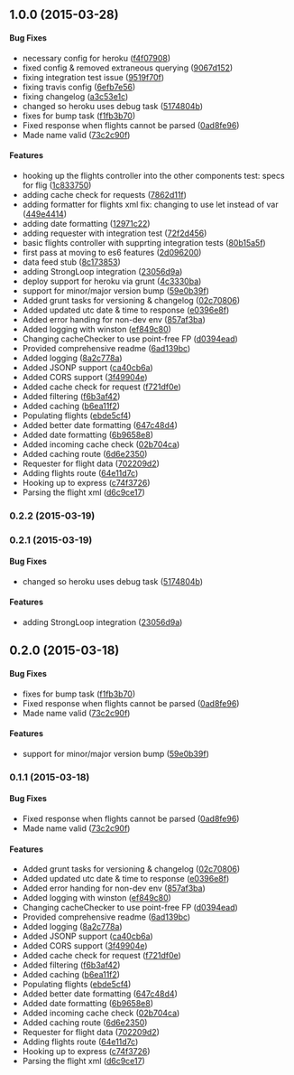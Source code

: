 <a name="1.0.0"></a>
## 1.0.0 (2015-03-28)


#### Bug Fixes

* necessary config for heroku ([f4f07908](https://github.com/stavinski/iom-flights-api.git/commit/f4f07908ba03754059251bb90729a1d2848cafa5))
* fixed config & removed extraneous querying ([9067d152](https://github.com/stavinski/iom-flights-api.git/commit/9067d15219ce3af69b27bab2e58aa2e9645b8d7c))
* fixing integration test issue ([9519f70f](https://github.com/stavinski/iom-flights-api.git/commit/9519f70f3141524b21ae55870657a4234a99339c))
* fixing travis config ([6efb7e56](https://github.com/stavinski/iom-flights-api.git/commit/6efb7e56bbf79ea2a5ec29d95a027acc44f83a33))
* fixing changelog ([a3c53e1c](https://github.com/stavinski/iom-flights-api.git/commit/a3c53e1cff2f8d74bc1c3226dc5fa3d8313166ba))
* changed so heroku uses debug task ([5174804b](https://github.com/stavinski/iom-flights-api.git/commit/5174804b037651da42201f9e92d63a8e9db67794))
* fixes for bump task ([f1fb3b70](https://github.com/stavinski/iom-flights-api.git/commit/f1fb3b7087f19cc9f4178f97466c77649d2fe538))
* Fixed response when flights cannot be parsed ([0ad8fe96](https://github.com/stavinski/iom-flights-api.git/commit/0ad8fe968d511eb9a753931e7243bc0c53f68793))
* Made name valid ([73c2c90f](https://github.com/stavinski/iom-flights-api.git/commit/73c2c90f9b5951223c89d21141804db494a6d95b))


#### Features

* hooking up the flights controller into the other components test: specs for flig ([1c833750](https://github.com/stavinski/iom-flights-api.git/commit/1c833750935e57d86669f9e6cc4712a4a8405517))
* adding cache check for requests ([7862d11f](https://github.com/stavinski/iom-flights-api.git/commit/7862d11fdb7201d6b6e11188d3b742056974843f))
* adding formatter for flights xml fix: changing to use let instead of var ([449e4414](https://github.com/stavinski/iom-flights-api.git/commit/449e4414429a11724c714c10522fbfcd262a871d))
* adding date formatting ([12971c22](https://github.com/stavinski/iom-flights-api.git/commit/12971c2206117f783aef28c9df991bf06e1c7b8b))
* adding requester with integration test ([72f2d456](https://github.com/stavinski/iom-flights-api.git/commit/72f2d45619f11100108ae3f514a29d638f090833))
* basic flights controller with supprting integration tests ([80b15a5f](https://github.com/stavinski/iom-flights-api.git/commit/80b15a5ff590b5e0d9f1e7e647cf2463ca3216bf))
* first pass at moving to es6 features ([2d096200](https://github.com/stavinski/iom-flights-api.git/commit/2d09620040ab87f46fd60e26146dcc5d7d095d86))
* data feed stub ([8c173853](https://github.com/stavinski/iom-flights-api.git/commit/8c173853fde483886a579c7cbc2fad8292abe96a))
* adding StrongLoop integration ([23056d9a](https://github.com/stavinski/iom-flights-api.git/commit/23056d9aab5ff35062d6bfa462a0cc948f9ad12f))
* deploy support for heroku via grunt ([4c3330ba](https://github.com/stavinski/iom-flights-api.git/commit/4c3330ba261cacfcd4ee9e312f792e6b83202e2c))
* support for minor/major version bump ([59e0b39f](https://github.com/stavinski/iom-flights-api.git/commit/59e0b39f865a278c44d38e7bd22157dde4988d95))
* Added grunt tasks for versioning & changelog ([02c70806](https://github.com/stavinski/iom-flights-api.git/commit/02c70806960d4554d8598e5fe82d1cbfed276493))
* Added updated utc date & time to response ([e0396e8f](https://github.com/stavinski/iom-flights-api.git/commit/e0396e8fd098f1a260f073b5f13ac3984da3536e))
* Added error handing for non-dev env ([857af3ba](https://github.com/stavinski/iom-flights-api.git/commit/857af3bae0efd67627bea9cbb6e8ec8504180c86))
* Added logging with winston ([ef849c80](https://github.com/stavinski/iom-flights-api.git/commit/ef849c8022820b0709737d0031f9beaaf5282586))
* Changing cacheChecker to use point-free FP ([d0394ead](https://github.com/stavinski/iom-flights-api.git/commit/d0394ead1444f307743a3500f767c259661a9476))
* Provided comprehensive readme ([6ad139bc](https://github.com/stavinski/iom-flights-api.git/commit/6ad139bc1e331337bc3b0baec7503f9c4ffccda2))
* Added logging ([8a2c778a](https://github.com/stavinski/iom-flights-api.git/commit/8a2c778a94d634b76bc1b0998efe760048b04d3f))
* Added JSONP support ([ca40cb6a](https://github.com/stavinski/iom-flights-api.git/commit/ca40cb6a5d68cd290f1ba66ddcf7f8d3dd87b5db))
* Added CORS support ([3f49904e](https://github.com/stavinski/iom-flights-api.git/commit/3f49904ec6debb38e2847646c1b0d18687e66300))
* Added cache check for request ([f721df0e](https://github.com/stavinski/iom-flights-api.git/commit/f721df0e93676644e62c7cb447514316460473f2))
* Added filtering ([f6b3af42](https://github.com/stavinski/iom-flights-api.git/commit/f6b3af4258b28f73cf3d2af308e1833c63067c3d))
* Added caching ([b6ea11f2](https://github.com/stavinski/iom-flights-api.git/commit/b6ea11f2e6862183312a3f7aa03f857239842113))
* Populating flights ([ebde5cf4](https://github.com/stavinski/iom-flights-api.git/commit/ebde5cf4aeda757ab88273a74359101f05a03ef9))
* Added better date formatting ([647c48d4](https://github.com/stavinski/iom-flights-api.git/commit/647c48d47df4fe5b3e4849390834c8465de16e00))
* Added date formatting ([6b9658e8](https://github.com/stavinski/iom-flights-api.git/commit/6b9658e82eae0e97f2633315b257a86360a60dae))
* Added incoming cache check ([02b704ca](https://github.com/stavinski/iom-flights-api.git/commit/02b704cac5620848c61a552998e5e2f972147841))
* Added caching route ([6d6e2350](https://github.com/stavinski/iom-flights-api.git/commit/6d6e235083f6b0117f376d9637694d54a66e9eaf))
* Requester for flight data ([702209d2](https://github.com/stavinski/iom-flights-api.git/commit/702209d2586787463c5ea79d750b44451940dc7c))
* Adding flights route ([64e11d7c](https://github.com/stavinski/iom-flights-api.git/commit/64e11d7c7c60cc79d1ddebee420a55e529521d72))
* Hooking up to express ([c74f3726](https://github.com/stavinski/iom-flights-api.git/commit/c74f3726141a47d004a403f66df2369ccad45e8d))
* Parsing the flight xml ([d6c9ce17](https://github.com/stavinski/iom-flights-api.git/commit/d6c9ce175719d4b059d4478dab9d45165c018ca6))


<a name="0.2.2"></a>
### 0.2.2 (2015-03-19)

<a name="0.2.1"></a>
### 0.2.1 (2015-03-19)

#### Bug Fixes

* changed so heroku uses debug task ([5174804b](https://github.com/stavinski/iom-flights-api.git/commit/5174804b037651da42201f9e92d63a8e9db67794))

#### Features

* adding StrongLoop integration ([23056d9a](https://github.com/stavinski/iom-flights-api.git/commit/23056d9aab5ff35062d6bfa462a0cc948f9ad12f))

<a name="0.2.0"></a>
## 0.2.0 (2015-03-18)

#### Bug Fixes

* fixes for bump task ([f1fb3b70](https://github.com/stavinski/iom-flights-api.git/commit/f1fb3b7087f19cc9f4178f97466c77649d2fe538))
* Fixed response when flights cannot be parsed ([0ad8fe96](https://github.com/stavinski/iom-flights-api.git/commit/0ad8fe968d511eb9a753931e7243bc0c53f68793))
* Made name valid ([73c2c90f](https://github.com/stavinski/iom-flights-api.git/commit/73c2c90f9b5951223c89d21141804db494a6d95b))


#### Features

* support for minor/major version bump ([59e0b39f](https://github.com/stavinski/iom-flights-api.git/commit/59e0b39f865a278c44d38e7bd22157dde4988d95))

<a name="0.1.1"></a>
### 0.1.1 (2015-03-18)


#### Bug Fixes

* Fixed response when flights cannot be parsed ([0ad8fe96](https://github.com/stavinski/iom-flights-api.git/commit/0ad8fe968d511eb9a753931e7243bc0c53f68793))
* Made name valid ([73c2c90f](https://github.com/stavinski/iom-flights-api.git/commit/73c2c90f9b5951223c89d21141804db494a6d95b))


#### Features

* Added grunt tasks for versioning & changelog ([02c70806](https://github.com/stavinski/iom-flights-api.git/commit/02c70806960d4554d8598e5fe82d1cbfed276493))
* Added updated utc date & time to response ([e0396e8f](https://github.com/stavinski/iom-flights-api.git/commit/e0396e8fd098f1a260f073b5f13ac3984da3536e))
* Added error handing for non-dev env ([857af3ba](https://github.com/stavinski/iom-flights-api.git/commit/857af3bae0efd67627bea9cbb6e8ec8504180c86))
* Added logging with winston ([ef849c80](https://github.com/stavinski/iom-flights-api.git/commit/ef849c8022820b0709737d0031f9beaaf5282586))
* Changing cacheChecker to use point-free FP ([d0394ead](https://github.com/stavinski/iom-flights-api.git/commit/d0394ead1444f307743a3500f767c259661a9476))
* Provided comprehensive readme ([6ad139bc](https://github.com/stavinski/iom-flights-api.git/commit/6ad139bc1e331337bc3b0baec7503f9c4ffccda2))
* Added logging ([8a2c778a](https://github.com/stavinski/iom-flights-api.git/commit/8a2c778a94d634b76bc1b0998efe760048b04d3f))
* Added JSONP support ([ca40cb6a](https://github.com/stavinski/iom-flights-api.git/commit/ca40cb6a5d68cd290f1ba66ddcf7f8d3dd87b5db))
* Added CORS support ([3f49904e](https://github.com/stavinski/iom-flights-api.git/commit/3f49904ec6debb38e2847646c1b0d18687e66300))
* Added cache check for request ([f721df0e](https://github.com/stavinski/iom-flights-api.git/commit/f721df0e93676644e62c7cb447514316460473f2))
* Added filtering ([f6b3af42](https://github.com/stavinski/iom-flights-api.git/commit/f6b3af4258b28f73cf3d2af308e1833c63067c3d))
* Added caching ([b6ea11f2](https://github.com/stavinski/iom-flights-api.git/commit/b6ea11f2e6862183312a3f7aa03f857239842113))
* Populating flights ([ebde5cf4](https://github.com/stavinski/iom-flights-api.git/commit/ebde5cf4aeda757ab88273a74359101f05a03ef9))
* Added better date formatting ([647c48d4](https://github.com/stavinski/iom-flights-api.git/commit/647c48d47df4fe5b3e4849390834c8465de16e00))
* Added date formatting ([6b9658e8](https://github.com/stavinski/iom-flights-api.git/commit/6b9658e82eae0e97f2633315b257a86360a60dae))
* Added incoming cache check ([02b704ca](https://github.com/stavinski/iom-flights-api.git/commit/02b704cac5620848c61a552998e5e2f972147841))
* Added caching route ([6d6e2350](https://github.com/stavinski/iom-flights-api.git/commit/6d6e235083f6b0117f376d9637694d54a66e9eaf))
* Requester for flight data ([702209d2](https://github.com/stavinski/iom-flights-api.git/commit/702209d2586787463c5ea79d750b44451940dc7c))
* Adding flights route ([64e11d7c](https://github.com/stavinski/iom-flights-api.git/commit/64e11d7c7c60cc79d1ddebee420a55e529521d72))
* Hooking up to express ([c74f3726](https://github.com/stavinski/iom-flights-api.git/commit/c74f3726141a47d004a403f66df2369ccad45e8d))
* Parsing the flight xml ([d6c9ce17](https://github.com/stavinski/iom-flights-api.git/commit/d6c9ce175719d4b059d4478dab9d45165c018ca6))



